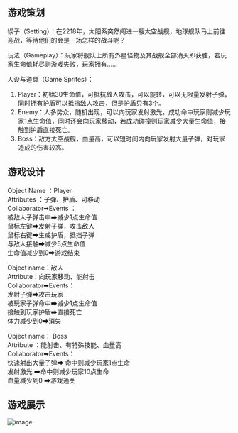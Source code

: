 ## 游戏策划
锲子（Setting）：在2218年，太阳系突然闯进一艘太空战舰，地球舰队马上前往迎战，等待他们的会是一场怎样的战斗呢？  

玩法（Gameplay）：玩家将舰队上所有外星怪物及其战舰全部消灭即获胜，若玩家生命值耗尽则游戏失败，玩家拥有……   

人设与道具（Game Sprites）：
1.	Player：初始30生命值，可抵抗敌人攻击，可以旋转，可以无限量发射子弹，同时拥有护盾可以抵挡敌人攻击，但是护盾只有3个。
2.	Enemy：人多势众，随机出现，可以向玩家发射激光，成功命中玩家则减少玩家1点生命值，同时还会向玩家移动，若成功碰撞则玩家减少大量生命值，接触到护盾直接死亡。
3.	Boss：敌方太空战舰，血量高，可以短时间内向玩家发射大量子弹，对玩家造成的伤害较高。

## 游戏设计
Object Name	：Player  
Attributes	：子弹、护盾、可移动  
Collaborator➡Events  ：  
被敌人子弹击中➡减少1点生命值  
鼠标左键➡发射子弹，攻击敌人  
鼠标右键➡生成护盾，抵挡子弹    
与敌人接触➡减少5点生命值  
生命值减少到0➡游戏结束   

Object name：敌人  
Attribute：向玩家移动、能射击  
Collaborator➡Events：  
发射子弹➡攻击玩家  
被玩家子弹命中➡减少1点生命值  
接触到玩家护盾➡直接死亡  
体力减少到0➡消失  

Object name：	Boss  
Attribute	：能射击、有特殊技能、血量高  
Collaborator➡Events：  
快速射出大量子弹➡	命中则减少玩家1点生命  
发射激光	➡命中则减少玩家10点生命  
血量减少到0	➡游戏通关  

## 游戏展示
![image](http://thyrsi.com/t6/414/1541637545x-1404817712.gif)<br>